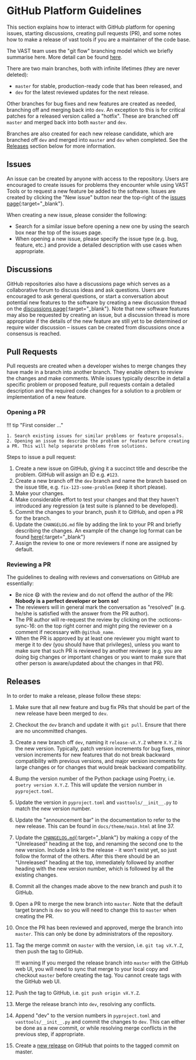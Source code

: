 # GitHub Platform Guidelines

This section explains how to interact with GitHub platform for opening issues, starting discussions, creating pull requests (PR), and some notes how to make a release of vast tools if you are a maintainer of the code base.

The VAST team uses the "git flow" branching model which we briefly summarise here. More detail can be found [here](https://nvie.com/posts/a-successful-git-branching-model/).

There are two main branches, both with infinite lifetimes (they are never deleted):

- `master` for stable, production-ready code that has been released, and
- `dev` for the latest reviewed updates for the next release.

Other branches for bug fixes and new features are created as needed, branching off and merging back into `dev`. 
An exception to this is for critical patches for a released version called a "hotfix". These are branched off `master` and merged back into both `master` and `dev`.

Branches are also created for each new release candidate, which are branched off `dev` and merged into `master` and `dev` when completed. 
See the [Releases](#releases) section below for more information.

## Issues

An issue can be created by anyone with access to the repository. 
Users are encouraged to create issues for problems they encounter while using VAST Tools or to request a new feature be added to the software. 
Issues are created by clicking the "New issue" button near the top-right of the [issues page](https://github.com/askap-vast/vast-tools/issues){:target="_blank"}.

When creating a new issue, please consider the following:

* Search for a similar issue before opening a new one by using the search box near the top of the issues page.
* When opening a new issue, please specify the issue type (e.g. bug, feature, etc.) and provide a detailed description with use cases when appropriate.

## Discussions

GitHub repositories also have a discussions page which serves as a collaborative forum to discuss ideas and ask questions. 
Users are encouraged to ask general questions, or start a conversation about potential new features to the software by creating a new discussion thread on the [discussions page](https://github.com/askap-vast/vast-tools/discussions){:target="_blank"}. 
Note that new software features may also be requested by creating an issue, but a discussion thread is more appropriate if the details of the new feature are still yet to be determined or require wider discussion – issues can be created from discussions once a consensus is reached.

## Pull Requests

Pull requests are created when a developer wishes to merge changes they have made in a branch into another branch. 
They enable others to review the changes and make comments. 
While issues typically describe in detail a specific problem or proposed feature, pull requests contain a detailed description and the required code changes for a solution to a problem or implementation of a new feature.

### Opening a PR

!!! tip "First consider ..."

    1. Search existing issues for similar problems or feature proposals.
    2. Opening an issue to describe the problem or feature before creating a PR. This will help separate problems from solutions.

Steps to issue a pull request:

1. Create a new issue on GitHub, giving it a succinct title and describe the problem. GitHub will assign an ID e.g. `#123`.
2. Create a new branch off the `dev` branch and name the branch based on the issue title, e.g. `fix-123-some-problem` (keep it short please).
3. Make your changes.
4. Make considerable effort to test your changes and that they haven't introduced any regression (a test suite is planned to be developed).
6. Commit the changes to your branch, push it to GitHub, and open a PR for the branch.
7. Update the `CHANGELOG.md` file by adding the link to your PR and briefly describing the changes. 
    An example of the change log format can be found [here](https://github.com/apache/incubator-superset/blob/dev/CHANGELOG.md){:target="_blank"}
8. Assign the review to one or more reviewers if none are assigned by default.

### Reviewing a PR

The guidelines to dealing with reviews and conversations on GitHub are essentially:

* Be nice :smile: with the review and do not offend the author of the PR: __Nobody is a perfect developer or born so!__
* The reviewers will in general mark the conversation as "resolved" (e.g. he/she is satisfied with the answer from the PR author).
* The PR author will re-request the review by clicking on the :octicons-sync-16: on the top right corner and might ping the reviewer on a comment if necessary with `@github_name`.
* When the PR is approved by at least one reviewer you might want to merge it to dev (you should have that privileges), unless you want to make sure that such PR is reviewed by another reviewer (e.g. you are doing big changes or important changes or you want to make sure that other person is aware/updated about the changes in that PR).

## Releases

In to order to make a release, please follow these steps:

1. Make sure that all new feature and bug fix PRs that should be part of the new release have been merged to `dev`.
2. Checkout the `dev` branch and update it with `git pull`. Ensure that there are no uncommitted changes.
3. Create a new branch off `dev`, naming it `release-vX.Y.Z` where `X.Y.Z` is the new version. Typically, patch version increments for bug fixes, minor version increments for new features that do not break backward compatibility with previous versions, and major version increments for large changes or for changes that would break backward compatibility.
4. Bump the version number of the Python package using Poetry, i.e. `poetry version X.Y.Z`. This will update the version number in `pyproject.toml`.
5. Update the version in `pyproject.toml` and `vasttools/__init__.py` to match the new version number.
6. Update the "announcement bar" in the documentation to refer to the new release. This can be found in `docs/theme/main.html` at line 37.
7. Update the [`CHANGELOG.md`](https://github.com/askap-vast/vast-tools/blob/master/CHANGELOG.md){:target="_blank"} by making a copy of the "Unreleased" heading at the top, and renaming the second one to the new version. 
    Include a link to the release - it won't exist yet, so just follow the format of the others. After this there should be an "Unreleased" heading at the top, immediately followed by another heading with the new version number, which is followed by all the existing changes.
8. Commit all the changes made above to the new branch and push it to GitHub.
9. Open a PR to merge the new branch into `master`. Note that the default target branch is `dev` so you will need to change this to `master` when creating the PR.
10. Once the PR has been reviewed and approved, merge the branch into `master`. This can only be done by administrators of the repository.
11. Tag the merge commit on `master` with the version, i.e. `git tag vX.Y.Z`, then push the tag to GitHub.

    !!! warning
        If you merged the release branch into `master` with the GitHub web UI, you will need to sync that merge to your local copy and checkout `master` before creating the tag. You cannot create tags with the GitHub web UI.

12. Push the tag to GitHub, i.e. `git push origin vX.Y.Z`.
13. Merge the release branch into `dev`, resolving any conflicts.
14. Append "dev" to the version numbers in `pyproject.toml` and `vasttools/__init__.py` and commit the changes to `dev`. 
    This can either be done as a new commit, or while resolving merge conflicts in the previous step, if appropriate.
15. Create a [new release](https://github.com/askap-vast/vast-tools/releases/new) on GitHub that points to the tagged commit on master.
